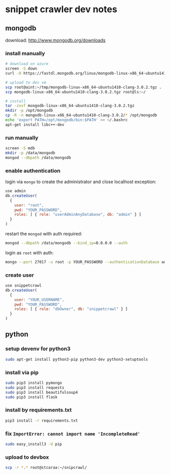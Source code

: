 # snippet crawler dev notes

## mongodb

download: http://www.mongodb.org/downloads

### install manually
```bash
# download on azure
screen -S down
curl -O https://fastdl.mongodb.org/linux/mongodb-linux-x86_64-ubuntu1410-clang-3.0.2.tgz

# upload to dev vm
scp root@aint:~/tmp/mongodb-linux-x86_64-ubuntu1410-clang-3.0.2.tgz .
scp mongodb-linux-x86_64-ubuntu1410-clang-3.0.2.tgz root@ls:~/

# install
tar -zxvf mongodb-linux-x86_64-ubuntu1410-clang-3.0.2.tgz
mkdir -p /opt/mongodb
cp -R -n mongodb-linux-x86_64-ubuntu1410-clang-3.0.2/* /opt/mongodb
echo 'export PATH=/opt/mongodb/bin:$PATH' >> ~/.bashrc
apt-get install libc++-dev
```

### run manually
```bash
screen -S mdb
mkdir -p /data/mongodb
mongod --dbpath /data/mongodb
```

### enable authentication
login via `mongo` to create the administrator and close localhost exception:
```javascript
use admin
db.createUser(
  {
    user: "root",
    pwd: "YOUR_PASSWORD",
    roles: [ { role: "userAdminAnyDatabase", db: "admin" } ]
  }
)
```

restart the `mongod` with auth required:
```bash
mongod --dbpath /data/mongodb --bind_ip=0.0.0.0 --auth
```

login as `root` with auth:
```bash
mongo --port 27017 -u root -p YOUR_PASSWORD --authenticationDatabase admin
```

### create user
```javascript
use snippetcrawl
db.createUser(
  {
    user: "YOUR_USERNAME",
    pwd: "YOUR_PASSWORD",
    roles: [ { role: "dbOwner", db: "snippetcrawl" } ]
  }
)
```


## python

### setup devenv for python3

```bash
sudo apt-get install python3-pip python3-dev python3-setuptools
```

### install via pip
```bash
sudo pip3 install pymongo
sudo pip3 install requests
sudo pip3 install beautifulsoup4
sudo pip3 install flask
```

### install by requirements.txt 
```bash
pip3 install -r requirements.txt
```

### fix `ImportError: cannot import name 'IncompleteRead'` 
```bash
sudo easy_install3 -U pip
```

### upload to devbox
```bash
scp -r *.* root@stcaraa:~/snipcrawl/
```
